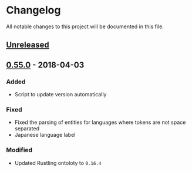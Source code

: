 # Changelog
All notable changes to this project will be documented in this file.

## [Unreleased]

## [0.55.0] - 2018-04-03

### Added
- Script to update version automatically

### Fixed
- Fixed the parsing of entities for languages where tokens are not space separated
- Japanese language label

### Modified
- Updated Rustling ontoloty to `0.16.4`


[Unreleased]: https://github.com/snipsco/snips-nlu-ontology/compare/0.55.0...HEAD
[0.55.0]: https://github.com/snipsco/snips-nlu-ontology/compare/0.54.0...0.55.0
